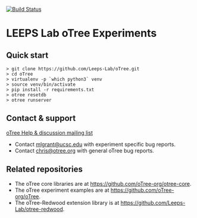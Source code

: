 [![Build Status](https://travis-ci.org/Leeps-Lab/oTree.svg?branch=master)](https://travis-ci.org/Leeps-Lab/oTree)

# LEEPS Lab oTree Experiments

## Quick start

```
> git clone https://github.com/Leeps-Lab/oTree.git
> cd oTree
> virtualenv -p `which python3` venv
> source venv/bin/activate
> pip install -r requirements.txt
> otree resetdb
> otree runserver
```

## Contact & support

[oTree Help & discussion mailing list](https://groups.google.com/forum/#!forum/otree)

* Contact mlgrant@ucsc.edu with experiment specific bug reports.
* Contact chris@otree.org with general oTree bug reports.

## Related repositories

* The oTree core libraries are at https://github.com/oTree-org/otree-core.
* The oTree experiment examples are at https://github.com/oTree-org/oTree.
* The oTree-Redwood extension library is at https://github.com/Leeps-Lab/otree-redwood.
